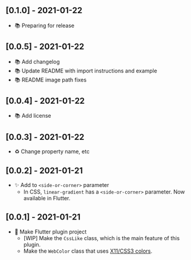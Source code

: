 ## [0.1.0] - 2021-01-22

- 📚 Preparing for release

## [0.0.5] - 2021-01-22

- 📚 Add changelog
- 📚 Update README with import instructions and example
- 📚 README image path fixes

## [0.0.4] - 2021-01-22

- 📚 Add license

## [0.0.3] - 2021-01-22

- ♻ Change property name, etc

## [0.0.2] - 2021-01-21

- ✨ Add to `<side-or-corner>` parameter
  - In CSS, `linear-gradient` has a `<side-or-corner>` parameter. Now available in Flutter.

## [0.0.1] - 2021-01-21

* 🎉 Make Flutter plugin project
  * [WIP] Make the `CssLike` class, which is the main feature of this plugin.
  * Make the `WebColor` class that uses [X11/CSS3 colors](https://en.wikipedia.org/wiki/Web_colors#X11_color_names).

